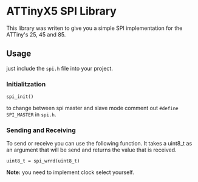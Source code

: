 # ATTinyX5 SPI Library
This library was writen to give you a simple SPI implementation for the ATTiny's 25, 45 and 85.

## Usage
just include the `spi.h` file into your project.

### Initialitzation
	spi_init()

to change between spi master and slave mode comment out `#define SPI_MASTER` in `spi.h`.

### Sending and Receiving
To send or receive you can use the following function. It takes a uint8_t as an argument that will be send and returns the value that is received.

	uint8_t = spi_wrrd(uint8_t)

**Note:** you need to implement clock select yourself.
